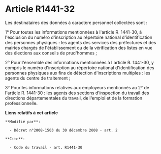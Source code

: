 # Article R1441-32

Les destinataires des données à caractère personnel collectées sont : 

1° Pour toutes les informations mentionnées à l'article R. 1441-30, à l'exclusion du numéro d'inscription au répertoire
national d'identification des personnes physiques : les agents des services des préfectures et des mairies chargés de
l'établissement ou de la vérification des listes en vue des élections aux conseils de prud'hommes ; 

2° Pour l'ensemble des informations mentionnées à l'article R. 1441-30, y compris le numéro d'inscription au répertoire
national d'identification des personnes physiques aux fins de détection d'inscriptions multiples : les agents du centre de
traitement ; 

3° Pour les informations relatives aux employeurs mentionnés au 2° de l'article R. 1441-30 : les agents des sections
d'inspection du travail des directions départementales du travail, de l'emploi et de la formation professionnelle.

**Liens relatifs à cet article**

	**Modifié par**:

	  - Décret n°2008-1503 du 30 décembre 2008 - art. 2

	**Cite**:

	  - Code du travail - art. R1441-30

